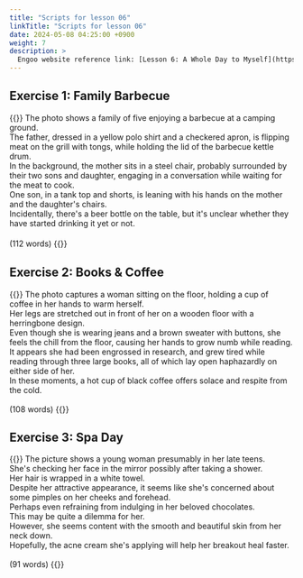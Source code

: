 ```yaml
---
title: "Scripts for lesson 06"
linkTitle: "Scripts for lesson 06"
date: 2024-05-08 04:25:00 +0900
weight: 7
description: >
  Engoo website reference link: [Lesson 6: A Whole Day to Myself](https://engoo.com/app/lessons/describing-pictures-intermediate-describing-pictures-a-whole-day-to-myself/OctwkkagEeeKii94a-QefQ?category_id=P_HriMOnEeifo0O-yMP42w&course_id=ZZasjsOnEeiHZVOMC0VfdA)
---
```


## Exercise 1: Family Barbecue

{{<card header="**Script**">}}
The photo shows a family of five enjoying a barbecue at a camping ground.<br/>
The father, dressed in a yellow polo shirt and a checkered apron, is flipping meat on the grill with tongs, while holding the lid of the barbecue kettle drum.<br/>
In the background, the mother sits in a steel chair, probably surrounded by their two sons and daughter, engaging in a conversation while waiting for the meat to cook.<br/>
One son, in a tank top and shorts, is leaning with his hands on the mother and the daughter's chairs.<br/>
Incidentally, there's a beer bottle on the table, but it's unclear whether they have started drinking it yet or not.<br/>
<br/>
(112 words)
{{</card>}}
　

## Exercise 2: Books & Coffee

{{<card header="**Script**">}}
The photo captures a woman sitting on the floor, holding a cup of coffee in her hands to warm herself. <br/>
Her legs are stretched out in front of her on a wooden floor with a herringbone design. <br/>
Even though she is wearing jeans and a brown sweater with buttons, she feels the chill from the floor, causing her hands to grow numb while reading.<br/>
It appears she had been engrossed in research, and grew tired while reading through three large books, all of which lay open haphazardly on either side of her.<br/>
In these moments, a hot cup of black coffee offers solace and respite from the cold.<br/>
<br/>
(108 words)
{{</card>}}

## Exercise 3: Spa Day

{{<card header="**Script**">}}
The picture shows a young woman presumably in her late teens. <br/>
She's checking her face in the mirror possibly after taking a shower.<br/>
Her hair is wrapped in a white towel.<br/>
Despite her attractive appearance, it seems like she's concerned about some pimples on her cheeks and forehead.<br/>
Perhaps even refraining from indulging in her beloved chocolates. <br/>
This may be quite a dilemma for her. <br/>
However, she seems content with the smooth and beautiful skin from her neck down.<br/>
Hopefully, the acne cream she's applying will help her breakout heal faster.<br/>
<br/>
(91 words)
{{</card>}}
